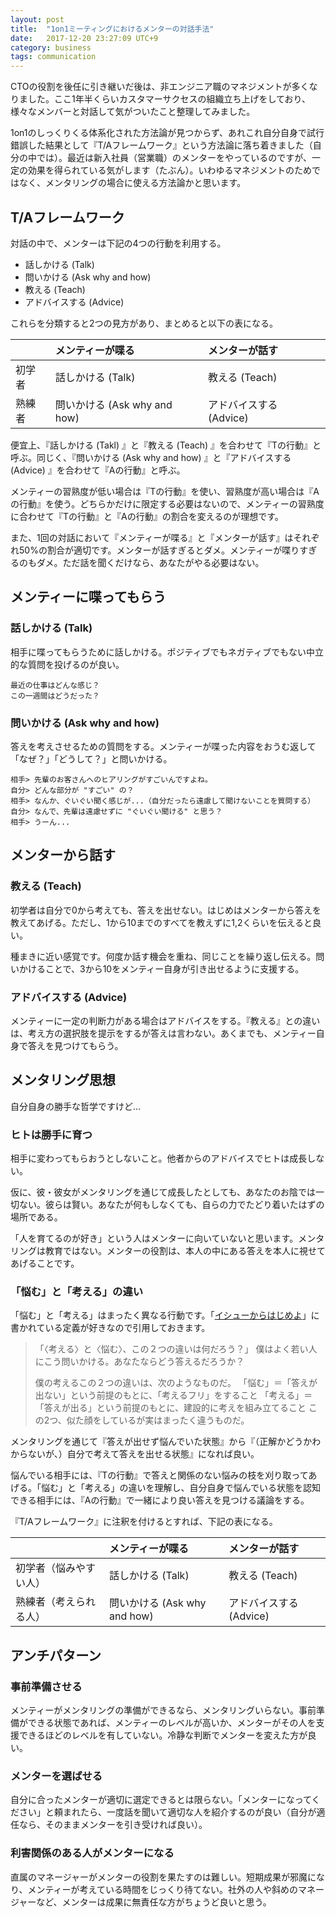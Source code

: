 ```yaml
---
layout: post
title:  "1on1ミーティングにおけるメンターの対話手法"
date:   2017-12-20 23:27:09 UTC+9
category: business
tags: communication
---
```


CTOの役割を後任に引き継いだ後は、非エンジニア職のマネジメントが多くなりました。ここ1年半くらいカスタマーサクセスの組織立ち上げをしており、様々なメンバーと対話して気がついたこと整理してみました。

1on1のしっくりくる体系化された方法論が見つからず、あれこれ自分自身で試行錯誤した結果として『T/Aフレームワーク』という方法論に落ち着きました（自分の中では）。最近は新入社員（営業職）のメンターをやっているのですが、一定の効果を得られている気がします（たぶん）。いわゆるマネジメントのためではなく、メンタリングの場合に使える方法論かと思います。


## T/Aフレームワーク

対話の中で、メンターは下記の4つの行動を利用する。

- 話しかける (Talk)
- 問いかける (Ask why and how)
- 教える (Teach)
- アドバイスする (Advice)

これらを分類すると2つの見方があり、まとめると以下の表になる。


|| メンティーが喋る | メンターが話す |
|:---|:---|:---|
| 初学者 | 話しかける (Talk) | 教える (Teach) |
| 熟練者 | 問いかける (Ask why and how) | アドバイスする (Advice) |

便宜上、『話しかける (Takl) 』と『教える (Teach) 』を合わせて『Tの行動』と呼ぶ。同じく、『問いかける (Ask why and how) 』と『アドバイスする (Advice) 』を合わせて『Aの行動』と呼ぶ。


メンティーの習熟度が低い場合は『Tの行動』を使い、習熟度が高い場合は『Aの行動』を使う。どちらかだけに限定する必要はないので、メンティーの習熟度に合わせて『Tの行動』と『Aの行動』の割合を変えるのが理想です。

また、1回の対話において『メンティーが喋る』と『メンターが話す』はそれぞれ50%の割合が適切です。メンターが話すぎるとダメ。メンティーが喋りすぎるのもダメ。ただ話を聞くだけなら、あなたがやる必要はない。


## メンティーに喋ってもらう

### 話しかける (Talk)

相手に喋ってもらうために話しかける。ポジティブでもネガティブでもない中立的な質問を投げるのが良い。

```
最近の仕事はどんな感じ？
この一週間はどうだった？
```


### 問いかける (Ask why and how)

答えを考えさせるための質問をする。メンティーが喋った内容をおうむ返して「なぜ？」「どうして？」と問いかける。

```
相手> 先輩のお客さんへのヒアリングがすごいんですよね。
自分> どんな部分が "すごい" の？
相手> なんか、ぐいぐい聞く感じが...（自分だったら遠慮して聞けないことを質問する）
自分> なんで、先輩は遠慮せずに "ぐいぐい聞ける" と思う？
相手> うーん...
```


## メンターから話す

### 教える (Teach)

初学者は自分で0から考えても、答えを出せない。はじめはメンターから答えを教えてあげる。ただし、1から10までのすべてを教えずに1,2くらいを伝えると良い。

種まきに近い感覚です。何度か話す機会を重ね、同じことを繰り返し伝える。問いかけることで、3から10をメンティー自身が引き出せるように支援する。


### アドバイスする (Advice)

メンティーに一定の判断力がある場合はアドバイスをする。『教える』との違いは、考え方の選択肢を提示をするが答えは言わない。あくまでも、メンティー自身で答えを見つけてもらう。



## メンタリング思想

自分自身の勝手な哲学ですけど...


### ヒトは勝手に育つ

相手に変わってもらおうとしないこと。他者からのアドバイスでヒトは成長しない。

仮に、彼・彼女がメンタリングを通じて成長したとしても、あなたのお陰では一切ない。彼らは賢い。あなたが何もしなくても、自らの力でたどり着いたはずの場所である。

「人を育てるのが好き」という人はメンターに向いていないと思います。メンタリングは教育ではない。メンターの役割は、本人の中にある答えを本人に視せてあげることです。


### 「悩む」と「考える」の違い

「悩む」と「考える」はまったく異なる行動です。「[イシューからはじめよ](https://www.amazon.co.jp/dp/4862760856/ref=as_li_ss_il?ie=UTF8&camp=247&creative=7399&creativeASIN=4478025258&linkCode=as2&tag=yulii-22)」に書かれている定義が好きなので引用しておきます。

> 「〈考える〉と〈悩む〉、この２つの違いは何だろう？」
> 僕はよく若い人にこう問いかける。あなたならどう答えるだろうか？
>
> 僕の考えるこの２つの違いは、次のようなものだ。
> 「悩む」＝「答えが出ない」という前提のもとに、「考えるフリ」をすること
> 「考える」＝「答えが出る」という前提のもとに、建設的に考えを組み立てること
> この2つ、似た顔をしているが実はまったく違うものだ。


メンタリングを通じて『答えが出せず悩んでいた状態』から『（正解かどうかわからないが、）自分で考えて答えを出せる状態』になれば良い。

悩んでいる相手には、『Tの行動』で答えと関係のない悩みの枝を刈り取ってあげる。「悩む」と「考える」の違いを理解し、自分自身で悩んでいる状態を認知できる相手には、『Aの行動』で一緒により良い答えを見つける議論をする。


『T/Aフレームワーク』に注釈を付けるとすれば、下記の表になる。

|| メンティーが喋る | メンターが話す |
|:---|:---|:---|
| 初学者（悩みやすい人）| 話しかける (Talk) | 教える (Teach) |
| 熟練者（考えられる人）| 問いかける (Ask why and how) | アドバイスする (Advice) |


## アンチパターン

### 事前準備させる

メンティーがメンタリングの準備ができるなら、メンタリングいらない。事前準備ができる状態であれば、メンティーのレベルが高いか、メンターがその人を支援できるほどのレベルを有していない。冷静な判断でメンターを変えた方が良い。


### メンターを選ばせる

自分に合ったメンターが適切に選定できるとは限らない。「メンターになってください」と頼まれたら、一度話を聞いて適切な人を紹介するのが良い（自分が適任なら、そのままメンターを引き受ければ良い）。


### 利害関係のある人がメンターになる

直属のマネージャーがメンターの役割を果たすのは難しい。短期成果が邪魔になり、メンティーが考えている時間をじっくり待てない。社外の人や斜めのマネージャーなど、メンターは成果に無責任な方がちょうど良いと思う。
